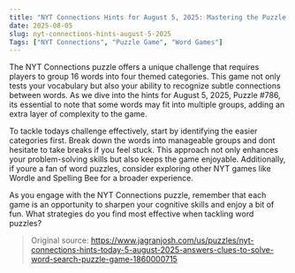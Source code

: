 ```yaml
---
title: "NYT Connections Hints for August 5, 2025: Mastering the Puzzle Game"
date: 2025-08-05
slug: nyt-connections-hints-august-5-2025
Tags: ["NYT Connections", "Puzzle Game", "Word Games"]
---
```


The NYT Connections puzzle offers a unique challenge that requires players to group 16 words into four themed categories. This game not only tests your vocabulary but also your ability to recognize subtle connections between words. As we dive into the hints for August 5, 2025, Puzzle #786, its essential to note that some words may fit into multiple groups, adding an extra layer of complexity to the game.

To tackle todays challenge effectively, start by identifying the easier categories first. Break down the words into manageable groups and dont hesitate to take breaks if you feel stuck. This approach not only enhances your problem-solving skills but also keeps the game enjoyable. Additionally, if youre a fan of word puzzles, consider exploring other NYT games like Wordle and Spelling Bee for a broader experience.

As you engage with the NYT Connections puzzle, remember that each game is an opportunity to sharpen your cognitive skills and enjoy a bit of fun. What strategies do you find most effective when tackling word puzzles?
> Original source: https://www.jagranjosh.com/us/puzzles/nyt-connections-hints-today-5-august-2025-answers-clues-to-solve-word-search-puzzle-game-1860000715